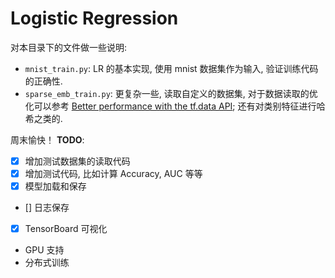 # Logistic Regression

对本目录下的文件做一些说明:

+ `mnist_train.py`: LR 的基本实现, 使用 mnist 数据集作为输入, 验证训练代码的正确性.
+ `sparse_emb_train.py`: 更复杂一些, 读取自定义的数据集, 对于数据读取的优化可以参考 [Better performance with the tf.data API](https://www.tensorflow.org/guide/data_performance);
还有对类别特征进行哈希之类的.


周末愉快！
**TODO**:

+ [x] 增加测试数据集的读取代码
+ [x] 增加测试代码, 比如计算 Accuracy, AUC 等等
+ [x] 模型加载和保存
+ [] 日志保存
+ [x] TensorBoard 可视化
+ GPU 支持
+ 分布式训练
